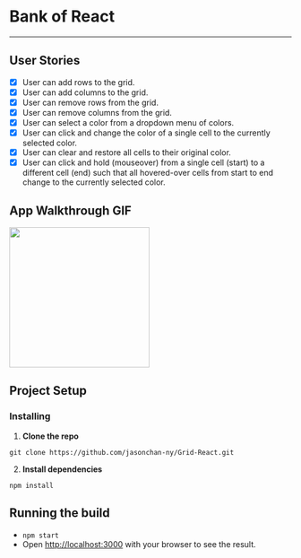 # Bank of React

---

## User Stories

- [x] User can add rows to the grid.
- [x] User can add columns to the grid.
- [x] User can remove rows from the grid.
- [x] User can remove columns from the grid.
- [x] User can select a color from a dropdown menu of colors.
- [x] User can click and change the color of a single cell to the currently selected color.
- [x] User can clear and restore all cells to their original color.
- [x] User can click and hold (mouseover) from a single cell (start) to a different cell (end) such that all hovered-over cells from start to end change to the currently selected color.

## App Walkthrough GIF

<img src="https://recordit.co/LPgd60pTJj.gif" width=250><br>

## Project Setup

### Installing

1. **Clone the repo**
```
git clone https://github.com/jasonchan-ny/Grid-React.git
```
2. **Install dependencies**
```
npm install
```

## Running the build

  - `npm start`
  - Open [http://localhost:3000](http://localhost:3000) with your browser to see the result.